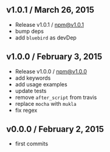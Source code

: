 

## v1.0.1 / March 26, 2015
- Release v1.0.1 / npm@v1.0.1
- bump deps
- add `bluebird` as devDep

## v1.0.0 / February 3, 2015
- Release v1.0.0 / npm@v1.0.0
- add keywords
- add usage examples
- update tests
- remove `after_script` from travis
- replace `mocha` with `mukla`
- fix regex

## v0.0.0 / February 2, 2015
- first commits